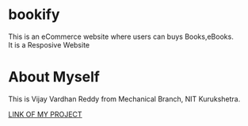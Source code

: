 # bookify
This is an eCommerce website where users can buys Books,eBooks.
<br>
It is a Resposive Website

# About Myself
This is Vijay Vardhan Reddy from Mechanical Branch, NIT Kurukshetra.
<br>

<a href="">LINK OF MY PROJECT</a>
